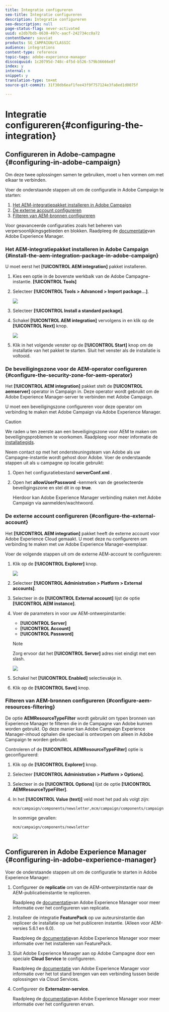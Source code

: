 ```yaml
---
title: Integratie configureren
seo-title: Integratie configureren
description: Integratie configureren
seo-description: null
page-status-flag: never-activated
uuid: e2db7bdb-8630-497c-aacf-242734cc0a72
contentOwner: sauviat
products: SG_CAMPAIGN/CLASSIC
audience: integrations
content-type: reference
topic-tags: adobe-experience-manager
discoiquuid: 1c20795d-748c-4f5d-b526-579b36666e8f
index: y
internal: n
snippet: y
translation-type: tm+mt
source-git-commit: 31f30db6eaf1fee43f9f757124e3fa8ed1d0075f

---
```



# Integratie configureren{#configuring-the-integration}

## Configureren in Adobe-campagne {#configuring-in-adobe-campaign}

Om deze twee oplossingen samen te gebruiken, moet u hen vormen om met elkaar te verbinden.

Voer de onderstaande stappen uit om de configuratie in Adobe Campaign te starten:

1. [Het AEM-integratiepakket installeren in Adobe Campaign](#install-the-aem-integration-package-in-adobe-campaign)
1. [De externe account configureren](#configure-the-external-account)
1. [Filteren van AEM-bronnen configureren](#configure-aem-resources-filtering)

Voor geavanceerde configuraties zoals het beheren van verpersoonlijkingsgebieden en blokken. Raadpleeg de [documentatie](https://helpx.adobe.com/experience-manager/6-5/sites/administering/using/campaignonpremise.html)van Adobe Experience Manager.

### Het AEM-integratiepakket installeren in Adobe Campaign {#install-the-aem-integration-package-in-adobe-campaign}

U moet eerst het **[!UICONTROL AEM integration]** pakket installeren.

1. Kies een optie in de bovenste werkbalk van de Adobe Campagne-instantie. **[!UICONTROL Tools]**
1. Selecteer **[!UICONTROL Tools > Advanced > Import package...]**.

   ![](assets/aem_config_1.png)

1. Selecteer **[!UICONTROL Install a standard package]**.
1. Schakel **[!UICONTROL AEM integration]** vervolgens in en klik op de **[!UICONTROL Next]** knop.

   ![](assets/aem_config_2.png)

1. Klik in het volgende venster op de **[!UICONTROL Start]** knop om de installatie van het pakket te starten. Sluit het venster als de installatie is voltooid.

### De beveiligingszone voor de AEM-operator configureren {#configure-the-security-zone-for-aem-operator}

Het **[!UICONTROL AEM integration]** pakket stelt de **[!UICONTROL aemserver]** operator in Campaign in. Deze operator wordt gebruikt om de Adobe Experience Manager-server te verbinden met Adobe Campaign.

U moet een beveiligingszone configureren voor deze operator om verbinding te maken met Adobe Campaign via Adobe Experience Manager.

>[!CAUTION]
>
>We raden u ten zeerste aan een beveiligingszone voor AEM te maken om beveiligingsproblemen te voorkomen. Raadpleeg voor meer informatie de [installatiegids](../../installation/using/configuring-campaign-server.md#defining-security-zones).

Neem contact op met het ondersteuningsteam van Adobe als uw Campagne-instantie wordt gehost door Adobe. Voer de onderstaande stappen uit als u campagne op locatie gebruikt:

1. Open het configuratiebestand **serverConf.xml** .
1. Open het **allowUserPassword** -kenmerk van de geselecteerde beveiligingszone en stel dit in op **true**.

   Hierdoor kan Adobe Experience Manager verbinding maken met Adobe Campaign via aanmelden/wachtwoord.

### De externe account configureren {#configure-the-external-account}

Het **[!UICONTROL AEM integration]** pakket heeft de externe account voor Adobe Experience Cloud gemaakt. U moet deze nu configureren om verbinding te maken met uw Adobe Experience Manager-exemplaar.

Voer de volgende stappen uit om de externe AEM-account te configureren:

1. Klik op de **[!UICONTROL Explorer]** knop.

   ![](assets/aem_config_3.png)

1. Selecteer **[!UICONTROL Administration > Platform > External accounts]**.
1. Selecteer in de **[!UICONTROL External account]** lijst de optie **[!UICONTROL AEM instance]**.
1. Voer de parameters in voor uw AEM-ontwerpinstantie:

   * **[!UICONTROL Server]**
   * **[!UICONTROL Account]**
   * **[!UICONTROL Password]**
   >[!NOTE]
   >
   >Zorg ervoor dat het **[!UICONTROL Server]** adres niet eindigt met een slash.

   ![](assets/aem_config_4.png)

1. Schakel het **[!UICONTROL Enabled]** selectievakje in.
1. Klik op de **[!UICONTROL Save]** knop.

### Filteren van AEM-bronnen configureren {#configure-aem-resources-filtering}

De optie **AEMResourceTypeFilter** wordt gebruikt om typen bronnen van Experience Manager te filteren die in de Campagne van Adobe kunnen worden gebruikt. Op deze manier kan Adobe Campaign Experience Manager-inhoud ophalen die speciaal is ontworpen om alleen in Adobe Campaign te worden gebruikt.

Controleren of de **[!UICONTROL AEMResourceTypeFilter]** optie is geconfigureerd:

1. Klik op de **[!UICONTROL Explorer]** knop.
1. Selecteer **[!UICONTROL Administration > Platform > Options]**.
1. Selecteer in de **[!UICONTROL Options]** lijst de optie **[!UICONTROL AEMResourceTypeFilter]**.
1. In het **[!UICONTROL Value (text)]** veld moet het pad als volgt zijn:

   ```
   mcm/campaign/components/newsletter,mcm/campaign/components/campaign_newsletterpage,mcm/neolane/components/newsletter
   ```

   In sommige gevallen:

   ```
   mcm/campaign/components/newsletter
   ```

   ![](assets/aem_config_5.png)

## Configureren in Adobe Experience Manager {#configuring-in-adobe-experience-manager}

Voer de onderstaande stappen uit om de configuratie te starten in Adobe Experience Manager:

1. Configureer de **replicatie** om van de AEM-ontwerpinstantie naar de AEM-publicatieinstantie te repliceren.

   Raadpleeg de [documentatie](https://helpx.adobe.com/experience-manager/6-5/sites/deploying/using/replication.html)van Adobe Experience Manager voor meer informatie over het configureren van replicatie.

1. Installeer de integratie **FeaturePack** op uw auteursinstantie dan repliceer de installatie op uw het publiceren instantie. (Alleen voor AEM-versies 5.6.1 en 6.0).

   Raadpleeg de [documentatie](https://helpx.adobe.com/experience-manager/aem-previous-versions.html)van Adobe Experience Manager voor meer informatie over het installeren van FeaturePack.

1. Sluit Adobe Experience Manager aan op Adobe Campagne door een speciale **Cloud Service** te configureren.

   Raadpleeg de [documentatie](https://helpx.adobe.com/experience-manager/6-5/sites/administering/using/campaignonpremise.html#ConfiguringAdobeExperienceManager) van Adobe Experience Manager voor informatie over het tot stand brengen van een verbinding tussen beide oplossingen via Cloud Services.

1. Configureer de **Externalzer-service**.

   Raadpleeg de [documentatie](https://helpx.adobe.com/experience-manager/6-5/sites/developing/using/externalizer.html)van Adobe Experience Manager voor meer informatie over het configureren ervan.

